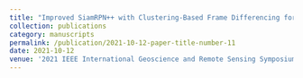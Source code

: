 ```yaml
---
title: "Improved SiamRPN++ with Clustering-Based Frame Differencing for Object Tracking of Remote Sensing Videos"
collection: publications
category: manuscripts
permalink: /publication/2021-10-12-paper-title-number-11
date: 2021-10-12
venue: '2021 IEEE International Geoscience and Remote Sensing Symposium IGARSS'
---
```

